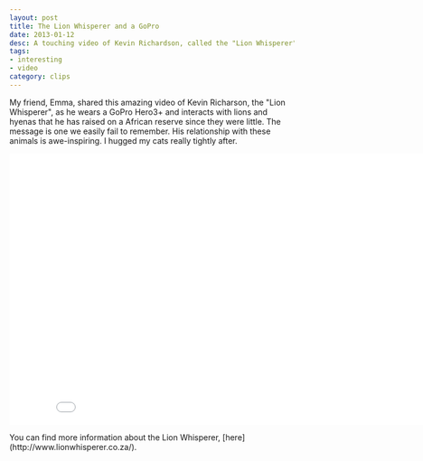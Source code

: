 ```yaml
---
layout: post
title: The Lion Whisperer and a GoPro
date: 2013-01-12
desc: A touching video of Kevin Richardson, called the "Lion Whisperer" wears a GoPro Hero and shares his unique relationship with lions in Africa.
tags:
- interesting
- video
category: clips
---
```

My friend, Emma, shared this amazing video of Kevin Richarson, the "Lion Whisperer", as he wears a GoPro Hero3+ and interacts with lions and hyenas that he has raised on a African reserve since they were little. The message is one we easily fail to remember. His relationship with these animals is awe-inspiring. I hugged my cats really tightly after.</p>
<iframe width="853" height="480" src="//www.youtube.com/embed/MNCzSfv4hX8" frameborder="0" webkitAllowFullScreen mozallowfullscreen allowFullScreen></iframe><p>
You can find more information about the Lion Whisperer, [here](http://www.lionwhisperer.co.za/).</p>